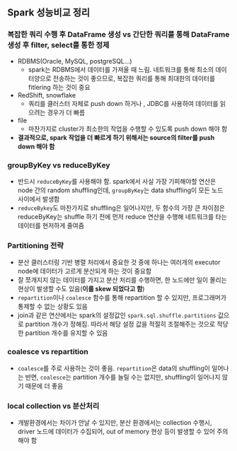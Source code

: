 ## Spark 성능비교 정리
### 복잡한 쿼리 수행 후 DataFrame 생성 vs 간단한 쿼리를 통해 DataFrame 생성 후 filter, select를 통한 정제
- RDBMS(Oracle, MySQL, postgreSQL...)
  - spark는 RDBMS에서 데이터를 가져올 때 느림. 네트워크를 통해 최소의 데이터양으로 전송하는 것이 좋으므로, 복잡한 쿼리를 통해 최대한의 데이터를 fitlering 하는 것이 중요
- RedShift, snowflake
  - 쿼리를 클러스터 자체로 push down 하거나 , JDBC를 사용하여 데이터를 읽으려는 경우가 더 빠름
- file
  - 마찬가지로 cluster가 최소한의 작업을 수행할 수 있도록 push down 해야 함
- <b>결과적으로, spark 작업을 더 빠르게 하기 위해서는 source의 filter를 push down 해야 함</b>

### groupByKey vs reduceByKey
- 반드시 `reduceByKey`를 사용해야 함. spark에서 사실 가장 기피해야할 연산은 node 간의 random shuffling인데, `groupByKey`는 data shuffling이 모든 노드 사이에서 발생함
- `reduceBykey`도 마찬가지로 shuffling은 일어나지만, 두 함수의 가장 큰 차이점은 reduceByKey는 shuffle 하기 전에 먼저 reduce 연산을 수행해 네트워크를 타는 데이터를 현저하게 줄여줌

### Partitioning 전략
- 분산 클러스터링 기반 병렬 처리에서 중요한 것 중에 하나는 여러개의 executor node에 데이터가 고르게 분산되게 하는 것이 중요함
- 잘 쪼개지지 않는 데이터를 가지고 분산 처리를 수행하면, 한 노드에만 일이 몰리는 현상이 발생할 수도 있음(<b>이를 skew 되었다고 함</b>)
- `repartition`이나 `coalesce` 함수를 통해 repartition 할 수 있지만, 프로그래머가 통제할 수 없는 상황도 있음
- join과 같은 연산에서는 spark의 설정값인 `spark.sql.shuffle.partitions` 값으로 partition 개수가 정해짐. 따라서 해당 설정 값을 적절히 조절해주는 것으로 적당한 partition 개수를 유지할 수 있음

### coalesce vs repartition
- `coalesce`를 주로 사용하는 것이 좋음. `repartition`은 data의 shuffling이 일어나는 반면, `coalesce`는 partition 개수를 늘릴 수는 없지만, shuffling이 일어나지 않기 때문에 더 좋음

### local collection vs 분산처리
- 개발환경에서는 차이가 안날 수 있지만, 분산 환경에서는 collection 수행시, driver 노드에 데이터가 수집되어, out of memory 현상 등이 발생할 수 있어 주의해야 함

